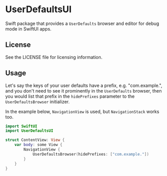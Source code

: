
# UserDefaultsUI

Swift package that provides a `UserDefaults` browser and editor for debug mode in SwiftUI apps.

## License

See the LICENSE file for licensing information.

## Usage

Let's say the keys of your user defaults have a prefix, e.g. "com.example.", and you don't need to see it prominently in the `UserDefaults` browser, then you would list that prefix in the `hidePrefixes` parameter to the `UserDefaultsBrowser` initializer.

In the example below, `NavigationView` is used, but `NavigationStack` works too.

```swift
import SwiftUI
import UserDefaultsUI

struct ContentView: View {
    var body: some View {
        NavigationView {
            UserDefaultsBrowser(hidePrefixes: ["com.example."])
        }
    }
}
```

